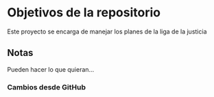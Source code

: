 # Objetivos de la repositorio

Este proyecto se encarga de manejar los planes de la liga de la justicia


## Notas
Pueden hacer lo que quieran...

### Cambios desde GitHub
